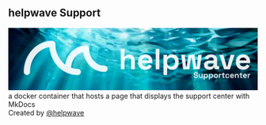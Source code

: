 ## helpwave Support
[![helpwave](https://github.com/helpwave/support/blob/b215282de306c46efc091a5f41940d8416064a0a/Banner.png)](https://www.helpwave.de/) \
a docker container that hosts a page that displays the support center with MkDocs
<br>Created by [@helpwave](https://github.com/helpwave)
